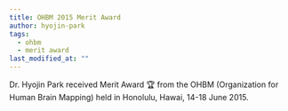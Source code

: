 ```yaml
---
title: OHBM 2015 Merit Award
author: hyojin-park
tags:
  - ohbm
  - merit award
last_modified_at: ""
---
```

Dr. Hyojin Park received Merit Award 🏆 from the OHBM (Organization for Human Brain Mapping) held in Honolulu, Hawai, 14-18 June 2015. 
